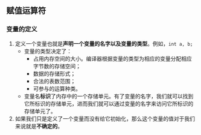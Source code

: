 ## 赋值运算符



### 变量的定义

1. 定义一个变量也就是**声明一个变量的名字以及变量的类型**。例如，`int a, b;`
   - 变量的类型决定了：
     - 占用内存空间的大小。编译器根据变量的类型为相应的变量分配相应字节数的存储空间；
     - 数据的存储形式；
     - 合法的表数范围；
     - 可参与的运算种类。
   - 变量名**标识**了内存中的一个存储单元。有了变量的名字，我们就可以找到它所标识的存储单元，进而我们就可以通过变量的名字来访问它所标识的存储单元了。
2. 如果我们只是定义了一个变量而没有给它初始化，那么这个变量的值对于我们来说就是**不确定的**。